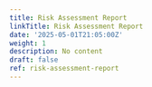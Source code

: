 ```yaml
---
title: Risk Assessment Report
linkTitle: Risk Assessment Report
date: '2025-05-01T21:05:00Z'
weight: 1
description: No content
draft: false
ref: risk-assessment-report
---
```


